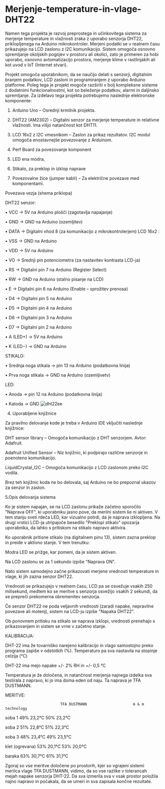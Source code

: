 # Merjenje-temperature-in-vlage-DHT22


Namen tega projekta je razvoj preprostega in učinkovitega sistema za merjenje temperature in vlažnosti zraka z uporabo senzorja DHT22, priklopljenega na Arduino mikrokontroler. Merjeni podatki se v realnem času prikazujejo na LCD zaslonu z I2C komunikacijo. Sistem omogoča osnovno spremljanje okoljskih pogojev v prostoru ali okolici, zato je primeren za hobi uporabo, osnovno avtomatizacijo prostora, merjenje klime v rastlinjakih ali kot uvod v IoT (Internet stvari).


Projekt omogoča uporabnikom, da se naučijo delati s senzorji, digitalnim branjem podatkov, LCD zasloni in programiranjem z uporabo Arduino platforme. Poleg tega je projekt mogoče razširiti v bolj kompleksne sisteme z dodatnimi funkcionalnostmi, kot so beleženje podatkov, alarmi in daljinsko spremljanje.
Za izdelavo tega projekta potrebujemo naslednje elektronske komponente:


1.	Arduino Uno – Osrednji krmilnik projekta.

2.	DHT22 (AM2302) – Digitalni senzor za merjenje temperature in relativne vlažnosti. Ima višjo natančnost kot DHT11.

3.	LCD 16x2 z I2C vmesnikom – Zaslon za prikaz rezultatov. I2C modul omogoča enostavnejše povezovanje z Arduinom.

4. Perf Board za povezovanje komponent

5.	LED ena modra,

6.	Stikalo, za preklop in izklop naprave

7.	Povezovalne žice (jumper kabli) – Za električne povezave med komponentami.


Povezava vezja (shema priklopa)

DHT22 senzor:

•	VCC → 5V na Arduino plošči (zagotavlja napajanje)

•	GND → GND na Arduino (ozemljitev)

•	DATA → Digitalni vhod 8 (za komunikacijo z mikrokontrolerjem)
LCD 16x2 :

•	VSS → GND na Arduino 

•	VDD → 5V na Arduino 

•	VO → Srednji pin potenciometra (za nastavitev kontrasta LCD-ja)

•	RS → Digitalni pin 7 na Arduino (Register Select)

•	RW → GND na Arduino (stalno pisanje na LCD)

•	E → Digitalni pin 6 na Arduino (Enable – sprožitev prenosa)

•	D4 → Digitalni pin  5 na Arduino

•	D5 → Digitalni pin 4 na Arduino 

•	D6 → Digitalni pin 3 na Arduino 

•	D7 → Digitalni pin 2 na Arduino 

•	A (LED+) → 5V na Arduino 

•	K (LED−) → GND na Arduino


STIKALO: 

•	Srednja noga stikala → pin 13 na Arduino (podatkovna linija)

•	Prva noga stikala → GND na Arduino (ozemljivetv)


LED: 

•	Anoda → pin 12 na Arduino (podatkovna linija)

•	Katoda → GND
![dht22ee](https://github.com/user-attachments/assets/e51236a1-dfbb-4972-bbf9-433419e6d3ff)


4. Uporabljene knjižnice 

 

Za pravilno delovanje kode je treba v Arduino IDE vključiti naslednje knjižnice: 

DHT sensor library – Omogoča komunikacijo z DHT senzorjem. Avtor: Adafruit. 

Adafruit Unified Sensor – Niz knjižnic, ki podpirajo različne senzorje in poenoteno komunikacijo. 

LiquidCrystal_I2C – Omogoča komunikacijo z LCD zaslonom preko I2C vodila. 

Brez teh knjižnic koda ne bo delovala, saj Arduino ne bo prepoznal ukazov za senzor in zaslon.


5.Opis delovanja sistema


Ko je sistem napajan, se na LCD zaslonu prikaže začetno sporočilo "Naprava OFF", ki uporabniku jasno pove, da merilni sistem še ni aktiven. V tem stanju sveti rdeča LED, kar vizualno potrdi, da je naprava izklopljena. Na drugi vrstici LCD-ja utripajoče besedilo "Preklopi stikalo" opozarja uporabnika, da lahko s pritiskom na stikalo napravo aktivira.


Ko uporabnik pritisne stikalo (na digitalnem pinu 13), sistem zazna preklop in preide v aktivno stanje. V tem trenutku:

Modra LED se prižge, kar pomeni, da je sistem aktiven.

Na LCD zaslonu se za 1 sekundo izpiše "Naprava ON".

Nato sistem samodejno začne prikazovati merjene vrednosti temperature in vlage, ki jih zazna senzor DHT22.

Vrednosti se prikazujejo v realnem času, LCD pa se osvežuje vsakih 250 milisekund, medtem ko se meritve s senzorja osvežijo vsakih 2 sekundi, da se prepreči prekomerna obremenitev senzorja.

Če senzor DHT22 ne poda veljavnih vrednosti (zaradi napake, nepravilne povezave ali motenj), sistem na LCD-ju izpiše "Napaka DHT22".

Ob ponovnem pritisku na stikalo se naprava izklopi, vrednosti prenehajo s prikazovanjem in sistem se vrne v začetno stanje.

KALIBRACIJA:

DHT-22 ima že tovarniško narejeno kalibracijo in vlago samostojno preko programa zapiše v odstotkih (%). Temperaturo pa sva nastavila na stopinje celzija (°C)

DHT-22 ima mejo napake +/- 2% RH in +/- 0,5 °C

Temperatura je že določena, in natančnost merjenja najnega izdelka sva testirala z napravo, ki jo ima doma eden od naju. Ta naprava je TFA DUSTMANN.

MERITVE:

                             TFA DUSTMANN                     m & m technology
soba 1                       49%   23,2°C                                  50%       23,2°C  
 
soba 2                       51%   22,8°C                                  51%       22,3°C

soba 3                       48%   23,4°C                                  49%       23,5°C

klet (ogrevana)              53%   20,1°C                                  53%       20,0°C

baraka                       63%   30,7°C                                  61%       31,1°C

Zgoraj so vse meritve določene po prostorih, kjer so vgrajeni sistemi merilca vlage TFA DUSTMANN, vidimo, da so vse razlike v tolerancah mejah napake senzorja DHT-22. Da sva izmerila sva v vsak prostor položila najno napravo in počakala, da se umeri in sva zapisala končne rezultate.








